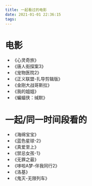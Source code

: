 ```yaml
---
title: 一起看过的电影
date: 2021-01-01 22:36:15
tags:
---
```

# 电影
- 《心灵奇旅》
- 《唐人街探案3》
- 《宠物医院2》
- 《正义联盟-扎导剪辑版》
- 《金刚大战哥斯拉》
- 《我的姐姐》
- 《蝙蝠侠：缄默》

# 一起/同一时间段看的
- 《海绵宝宝》
- 《蓝色星球-2》
- 《真爱至上》
- 《禁忌女孩-1》
- 《无罪之最》
- 《哆啦A梦-伴我同行2》
- 《洛基》
- 《鬼灭-无限列车》